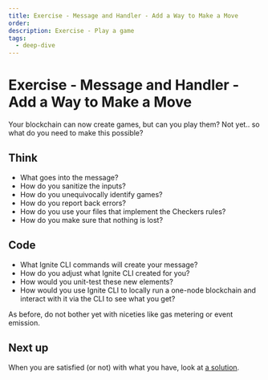 ```yaml
---
title: Exercise - Message and Handler - Add a Way to Make a Move
order:
description: Exercise - Play a game
tags: 
  - deep-dive
---
```


# Exercise - Message and Handler - Add a Way to Make a Move

Your blockchain can now create games, but can you play them? Not yet.. so what do you need to make this possible?

## Think

* What goes into the message?
* How do you sanitize the inputs?
* How do you unequivocally identify games?
* How do you report back errors?
* How do you use your files that implement the Checkers rules?
* How do you make sure that nothing is lost?

## Code

* What Ignite CLI commands will create your message?
* How do you adjust what Ignite CLI created for you?
* How would you unit-test these new elements?
* How would you use Ignite CLI to locally run a one-node blockchain and interact with it via the CLI to see what you get?

As before, do not bother yet with niceties like gas metering or event emission.

## Next up

When you are satisfied (or not) with what you have, look at [a solution](../3-my-own-chain/play-game.md).
